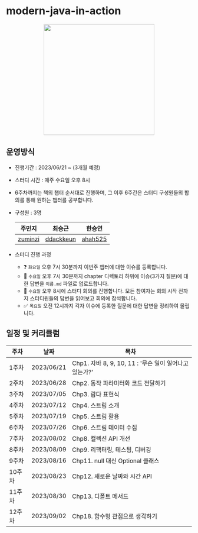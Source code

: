 # modern-java-in-action

<div align="center">
  <img src="https://github.com/WeeklyStudy/modern-java-in-action/assets/63441091/311bc8a9-29b6-4058-8d12-026527abfebf" width="300">
</div>


## 운영방식
- 진행기간 : 2023/06/21 ~ (3개월 예정)
- 스터디 시간 : 매주 수요일 오후 8시
- 6주차까지는 책의 챕터 순서대로 진행하며, 그 이후 6주간은 스터디 구성원들의 합의를 통해 원하는 챕터를 공부합니다.
- 구성원 : 3명
  
  |주민지|최승근|한승연|
  |----|-----|----|
  |[zuminzi](https://github.com/zuminzi)|[ddackkeun](https://github.com/ddackkeun)|[ahah525](https://github.com/ahah525)|
-  스터디 진행 과정
   - ❓ `화요일` 오후 7시 30분까지 이번주 챕터에 대한 이슈를 등록합니다.
   - 📝 `수요일` 오후 7시 30분까지 chapter 디렉토리 하위에 이슈(3가지 질문)에 대한 답변을 `이름.md` 파일로 업로드합니다.
   - 🧐 `수요일` 오후 8시에 스터디 회의를 진행합니다. 모든 참여자는 회의 시작 전까지 스터디원들의 답변을 읽어보고 회의에 참석합니다.
   - ✅ `목요일` 오전 12시까지 각자 이슈에 등록한 질문에 대한 답변을 정리하여 올립니다.
## 일정 및 커리큘럼
|주차| 날짜 | 목차 |
|---|-----|-----|
|1주차| 2023/06/21|Chp1. 자바 8, 9, 10, 11 : '무슨 일이 일어나고 있는가?'|
|2주차| 2023/06/28|Chp2. 동작 파라미터화 코드 전달하기 |
|3주차| 2023/07/05|Chp3. 람다 표현식|
|4주차| 2023/07/12|Chp4. 스트림 소개|
|5주차| 2023/07/19|Chp5. 스트림 활용|
|6주차| 2023/07/26|Chp6. 스트림 데이터 수집|
|7주차| 2023/08/02|Chp8. 컬렉션 API 개선|
|8주차| 2023/08/09|Chp9. 리팩터링, 테스틩, 디버깅|
|9주차| 2023/08/16|Chp11. null 대신 Optional 클래스|
|10주차| 2023/08/23|Chp12. 새로운 날짜와 시간 API|
|11주차| 2023/08/30|Chp13. 디폴트 메서드|
|12주차| 2023/09/02|Chp18. 함수형 관점으로 생각하기|
